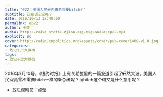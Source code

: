 ```yaml
---
title: "#22：美国人民是否真的需要bitch？"
subtitle: 还在谈王宝强？
date: 2016/10/13 12:40:00
permalink: ep22
author: 王菁
audio: http://radio-static.zjian.org/mig/audio/ep22.mp3
explicit: no
cover: http://radio.cnpolitics.org/assets/cover/pub-cover1400-v1.0.jpg
categories:
- 政记干货大排档
tags:
- 政记干货大排档
---
```


2016年9月10号，《纽约时报》上有关希拉里的一篇报道引起了轩然大波。美国人民究竟需不需要bitch一样的新总统呢？而bitch这个词又是什么意思呢？

- 政见观察员：缪莹
